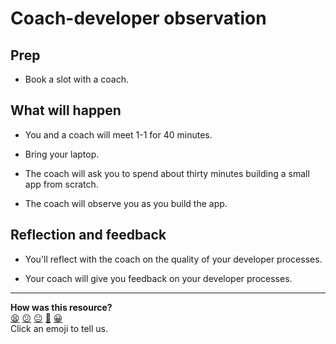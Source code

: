 # Coach-developer observation

## Prep

* Book a slot with a coach.  

## What will happen

* You and a coach will meet 1-1 for 40 minutes.

* Bring your laptop.

* The coach will ask you to spend about thirty minutes building a small app from scratch.

* The coach will observe you as you build the app.

## Reflection and feedback

* You'll reflect with the coach on the quality of your developer processes.

* Your coach will give you feedback on your developer processes.

<!-- BEGIN GENERATED SECTION DO NOT EDIT -->

---

**How was this resource?**  
[😫](https://airtable.com/shrUJ3t7KLMqVRFKR?prefill_Repository=course&prefill_File=pills/coach_developer_observation.md&prefill_Sentiment=😫) [😕](https://airtable.com/shrUJ3t7KLMqVRFKR?prefill_Repository=course&prefill_File=pills/coach_developer_observation.md&prefill_Sentiment=😕) [😐](https://airtable.com/shrUJ3t7KLMqVRFKR?prefill_Repository=course&prefill_File=pills/coach_developer_observation.md&prefill_Sentiment=😐) [🙂](https://airtable.com/shrUJ3t7KLMqVRFKR?prefill_Repository=course&prefill_File=pills/coach_developer_observation.md&prefill_Sentiment=🙂) [😀](https://airtable.com/shrUJ3t7KLMqVRFKR?prefill_Repository=course&prefill_File=pills/coach_developer_observation.md&prefill_Sentiment=😀)  
Click an emoji to tell us.

<!-- END GENERATED SECTION DO NOT EDIT -->
